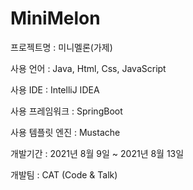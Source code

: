 # MiniMelon

프로젝트명 : 미니멜론(가제)

사용 언어 : Java, Html, Css, JavaScript

사용 IDE : IntelliJ IDEA

사용 프레임워크 : SpringBoot

사용 템플릿 엔진 : Mustache

개발기간 : 2021년 8월 9일 ~ 2021년 8월 13일

개발팀 : CAT (Code & Talk)
